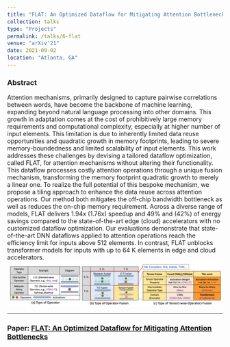 ```yaml
---
title: "FLAT: An Optimized Dataflow for Mitigating Attention Bottlenecks"
collection: talks
type: "Projects"
permalink: /talks/6-flat
venue: "arXiv'21"
date: 2021-09-02
location: "Atlanta, GA"
--- 
```

### Abstract
Attention mechanisms, primarily designed to capture pairwise correlations between words, have become the backbone of machine learning, expanding beyond natural language processing into other domains. This growth in adaptation comes at the cost of prohibitively large memory requirements and computational complexity, especially at higher number of input elements. This limitation is due to inherently limited data reuse opportunities and quadratic growth in memory footprints, leading to severe memory-boundedness and limited scalability of input elements. This work addresses these challenges by devising a tailored dataflow optimization, called FLAT, for attention mechanisms without altering their functionality. This dataflow processes costly attention operations through a unique fusion mechanism, transforming the memory footprint quadratic growth to merely a linear one. To realize the full potential of this bespoke mechanism, we propose a tiling approach to enhance the data reuse across attention operations. Our method both mitigates the off-chip bandwidth bottleneck as well as reduces the on-chip memory requirement. Across a diverse range of models, FLAT delivers 1.94x (1.76x) speedup and 49% and (42%) of energy savings compared to the state-of-the-art edge (cloud) accelerators with no customized dataflow optimization. Our evaluations demonstrate that state-of-the-art DNN dataflows applied to attention operations reach the efficiency limit for inputs above 512 elements. In contrast, FLAT unblocks transformer models for inputs with up to 64 K elements in edge and cloud accelerators.
![img_6.png](img_6.png)



-----------
### Paper: [FLAT: An Optimized Dataflow for Mitigating Attention Bottlenecks]( https://arxiv.org/abs/2201.11220)